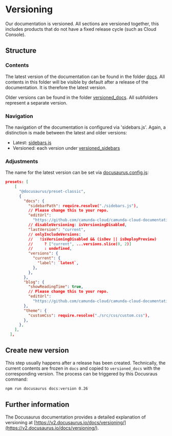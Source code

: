 # Versioning

Our documentation is versioned. All sections are versioned together, this includes products that do not have a fixed release cycle (such as Cloud Console).

## Structure

### Contents

The latest version of the documentation can be found in the folder [docs](../docs). All contents in this folder will be visible by default after a release of the documentation. It is therefore the latest version.

Older versions can be found in the folder [versioned_docs](../versioned_docs). All subfolders represent a separate version.

### Navigation

The navigation of the documentation is configured via 'sidebars.js'. Again, a distinction is made between the latest and older versions:

- Latest: [sidebars.js](../sidebars.js)
- Versioned: each version under [versioned_sidebars](../versioned_sidebars)

### Adjustments

The name for the latest version can be set via [docusaurus.config.js](../docusaurus.config.js):

```json
presets: [
    [
      "@docusaurus/preset-classic",
      {
        "docs": {
          "sidebarPath": require.resolve("./sidebars.js"),
          // Please change this to your repo.
          "editUrl":
            "https://github.com/camunda-cloud/camunda-cloud-documentation/edit/master/",
          // disableVersioning: isVersioningDisabled,
          "lastVersion": "current",
          // onlyIncludeVersions:
          //   !isVersioningDisabled && (isDev || isDeployPreview)
          //     ? ["current", ...versions.slice(0, 2)]
          //     : undefined,
          "versions": {
            "current": {
              "label": `latest`,
            },
          },
        },
        "blog": {
          "showReadingTime": true,
          // Please change this to your repo.
          "editUrl":
            "https://github.com/camunda-cloud/camunda-cloud-documentation/edit/master/blog/",
        },
        "theme": {
          "customCss": require.resolve("./src/css/custom.css"),
        },
      },
    ],
  ],
```

## Create new version

This step usually happens after a release has been created. Technically, the current contents are frozen in `docs` and copied to `versioned_docs` with the corresponding version. The process can be triggered by this Docusraus command:

```bash
npm run docusaurus docs:version 0.26

```

## Further information

The Docusaurus documentation provides a detailed explanation of versioning at [https://v2.docusaurus.io/docs/versioning/](https://v2.docusaurus.io/docs/versioning/).
```

